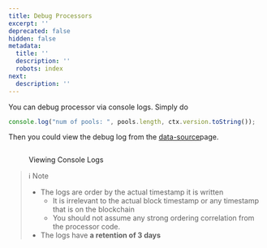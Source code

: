 ```yaml
---
title: Debug Processors
excerpt: ''
deprecated: false
hidden: false
metadata:
  title: ''
  description: ''
  robots: index
next:
  description: ''
---
```

You can debug processor via console logs. Simply do

```typescript
console.log("num of pools: ", pools.length, ctx.version.toString());
```

Then you could view the debug log from the [data-source](data-source "mention")page.

<figure><img src="https://raw.githubusercontent.com/sentioxyz/docs/main/.gitbook/assets/console.gif" alt=""><figcaption><p>Viewing Console Logs</p></figcaption></figure>

> ℹ️ Note
>
> - The logs are order by the actual timestamp it is written
>   - It is irrelevant to the actual block timestamp or any timestamp that is on the blockchain
>   - You should not assume any strong ordering correlation from the processor code.
> - The logs have **a retention of 3 days**